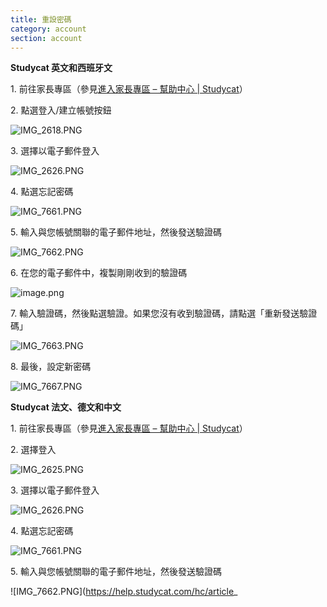 ```yaml
---
title: 重設密碼
category: account
section: account
---
```

 

**Studycat 英文和西班牙文**

1\. 前往家長專區（參見[進入家長專區 – 幫助中心 \| Studycat](https://help.studycat.com/hc/en-us/articles/34518228622105/preview/eyJhbGciOiJIUzI1NiJ9.eyJpZCI6MzQ1MTgyMjg2MjIxMDUsImV4cCI6MTcyMDQxMjU1MX0.8DEe5gqzcwGhn9YtGOdFZJbwEjnL1d_JV4GHmWuDeF8)）

2\. 點選登入/建立帳號按鈕

![IMG_2618.PNG](https://help.studycat.com/hc/article_attachments/34482878992025)

3\. 選擇以電子郵件登入

![IMG_2626.PNG](https://help.studycat.com/hc/article_attachments/34482878995737)

4\. 點選忘記密碼

![IMG_7661.PNG](https://help.studycat.com/hc/article_attachments/34469007160729)

5\. 輸入與您帳號關聯的電子郵件地址，然後發送驗證碼

![IMG_7662.PNG](https://help.studycat.com/hc/article_attachments/34469007168281)

6\. 在您的電子郵件中，複製剛剛收到的驗證碼

![image.png](https://help.studycat.com/hc/article_attachments/34469007171481)

7\. 輸入驗證碼，然後點選驗證。如果您沒有收到驗證碼，請點選「重新發送驗證碼」

![IMG_7663.PNG](https://help.studycat.com/hc/article_attachments/34469007173273)

8\. 最後，設定新密碼

![IMG_7667.PNG](https://help.studycat.com/hc/article_attachments/34469053229337)

 

**Studycat 法文、德文和中文**

1\. 前往家長專區（參見[進入家長專區 – 幫助中心 \| Studycat](https://help.studycat.com/hc/en-us/articles/34518228622105/preview/eyJhbGciOiJIUzI1NiJ9.eyJpZCI6MzQ1MTgyMjg2MjIxMDUsImV4cCI6MTcyMDQxMjU1MX0.8DEe5gqzcwGhn9YtGOdFZJbwEjnL1d_JV4GHmWuDeF8)）

2\. 選擇登入

![IMG_2625.PNG](https://help.studycat.com/hc/article_attachments/34482879039257)

3\. 選擇以電子郵件登入

![IMG_2626.PNG](https://help.studycat.com/hc/article_attachments/34482878995737)

4\. 點選忘記密碼

![IMG_7661.PNG](https://help.studycat.com/hc/article_attachments/34469007160729)

5\. 輸入與您帳號關聯的電子郵件地址，然後發送驗證碼

![IMG_7662.PNG](https://help.studycat.com/hc/article_